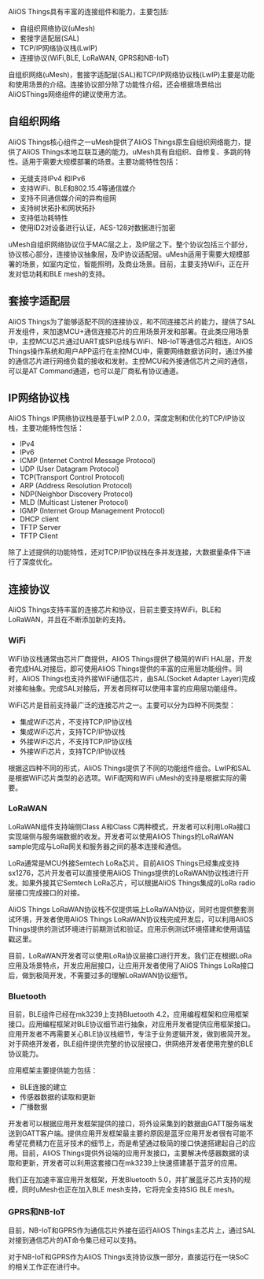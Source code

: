 AliOS Things具有丰富的连接组件和能力，主要包括:

* 自组织网络协议(uMesh)
* 套接字适配层(SAL)
* TCP/IP网络协议栈(LwIP)
* 连接协议(WiFi,BLE, LoRaWAN, GPRS和NB-IoT)

自组织网络(uMesh)，套接字适配层(SAL)和TCP/IP网络协议栈(LwIP)主要是功能和使用场景的介绍。连接协议部分除了功能性介绍，还会根据场景给出AliOSThings网络组件的建议使用方法。

## 自组织网络

AliOS Things核心组件之一uMesh提供了AliOS Things原生自组织网络能力，提供了AliOS Things本地互联互通的能力。uMesh具有自组织、自修复、多跳的特性。适用于需要大规模部署的场景。主要功能特性包括：

* 无缝支持IPv4 和IPv6
* 支持WiFi、BLE和802.15.4等通信媒介
* 支持不同通信媒介间的异构组网
* 支持树状拓扑和网状拓扑
* 支持低功耗特性
* 使用ID2对设备进行认证，AES-128对数据进行加密

uMesh自组织网络协议位于MAC层之上，及IP层之下。整个协议包括三个部分，协议核心部分，连接协议抽象层，及IP协议适配层。uMesh适用于需要大规模部署的场景，如室内定位，智能照明，及商业场景。目前，主要支持WiFi，正在开发对低功耗和BLE mesh的支持。

## 套接字适配层

AliOS Things为了能够适配不同的连接协议，和不同连接芯片的能力，提供了SAL开发组件，来加速MCU+通信连接芯片的应用场景开发和部署。在此类应用场景中，主控MCU芯片通过UART或SPI总线与WiFi、NB-IoT等通信芯片相连，AliOS Things操作系统和用户APP运行在主控MCU中，需要网络数据访问时，通过外接的通信芯片进行网络负载的接收和发射。主控MCU和外接通信芯片之间的通信，可以是AT Command通道，也可以是厂商私有协议通道。

## IP网络协议栈

AliOS Things IP网络协议栈是基于LwIP 2.0.0，深度定制和优化的TCP/IP协议栈，主要功能特性包括：

* IPv4
* IPv6
* ICMP (Internet Control Message Protocol)
* UDP (User Datagram Protocol)
* TCP(Transport Control Protocol)
* ARP (Address Resolution Protocol)
* NDP(Neighbor Discovery Protocol)
* MLD (Multicast Listener Protocol)
* IGMP (Internet Group Management Protocol)
* DHCP client
* TFTP Server
* TFTP Client

除了上述提供的功能特性，还对TCP/IP协议栈在多并发连接，大数据量条件下进行了深度优化。

## 连接协议

AliOS Things支持丰富的连接芯片和协议，目前主要支持WiFi，BLE和LoRaWAN，并且在不断添加新的支持。

### WiFi

WiFi协议栈通常由芯片厂商提供，AliOS Things提供了极简的WiFi HAL层，开发者完成HAL对接后，即可使用AliOS Things提供的丰富的应用层功能组件。同时，AliOS Things也支持外接WiFi通信芯片，由SAL(Socket Adapter Layer)完成对接和抽象。完成SAL对接后，开发者同样可以使用丰富的应用层功能组件。

WiFi芯片是目前支持最广泛的连接芯片之一。主要可以分为四种不同类型：

* 集成WiFi芯片，不支持TCP/IP协议栈
* 集成WiFi芯片，支持TCP/IP协议栈
* 外接WiFi芯片，不支持TCP/IP协议栈
* 外接WiFi芯片，支持TCP/IP协议栈

根据这四种不同的形式，AliOS Things提供了不同的功能组件组合。LwIP和SAL是根据WiFi芯片类型的必选项。WiFi配网和WiFi uMesh的支持是根据实际的需要。

### LoRaWAN

LoRaWAN组件支持端侧Class A和Class C两种模式，开发者可以利用LoRa接口实现端侧与服务端数据的收发。开发者可以使用AliOS Things的LoRaWAN sample完成与LoRa网关和服务器之间的基本连接和通信。

LoRa通常是MCU外接Semtech LoRa芯片。目前AliOS Things已经集成支持sx1276，芯片开发者可以直接使用AliOS Things提供的LoRaWAN协议栈进行开发。如果外接其它Semtech LoRa芯片，可以根据AliOS Things集成的LoRa radio层接口完成接口的对接。

AliOS Things LoRaWAN协议栈不仅提供端上LoRaWAN协议，同时也提供整套测试环境，开发者使用AliOS Things LoRaWAN协议栈完成开发后，可以利用AliOS Things提供的测试环境进行前期测试和验证。应用示例测试环境搭建和使用请猛戳这里。

目前，LoRaWAN开发者可以使用LoRa协议层接口进行开发。我们正在根据LoRa应用及场景特点，开发应用层接口，让应用开发者使用了AliOS Things LoRa接口后，做到极简开发，不需要过多的理解LoRaWAN协议细节。

### Bluetooth

目前，BLE组件已经在mk3239上支持Bluetooth 4.2，应用编程框架和应用框架接口。应用编程框架对BLE协议细节进行抽象，对应用开发者提供应用框架接口。应用开发者不再需要关心BLE协议栈细节，专注于业务逻辑开发，做到极简开发。对于网络开发者，BLE组件提供完整的协议层接口，供网络开发者使用完整的BLE协议能力。

应用框架主要提供能力包括：

* BLE连接的建立
* 传感器数据的读取和更新
* 广播数据

开发者可以根据应用开发框架提供的接口，将外设采集到的数据由GATT服务端发送到GATT客户端。提供应用开发框架最主要的原因是蓝牙应用开发者很有可能不希望花费精力在蓝牙技术的细节上，而是希望通过极简的接口快速搭建起自己的应用。目前，AliOS Things提供外设端的应用开发接口，主要解决传感器数据的读取和更新，开发者可以利用这套接口在mk3239上快速搭建基于蓝牙的应用。

我们正在加速丰富应用开发框架，开发Bluetooth 5.0，并扩展蓝牙芯片支持的规模，同时uMesh也正在加入BLE mesh支持，它将完全支持SIG BLE mesh。

### GPRS和NB-IoT

目前，NB-IoT和GPRS作为通信芯片外接在运行AliOS Things主芯片上，通过SAL对接到通信芯片的AT命令集已经可以支持。

对于NB-IoT和GPRS作为AliOS Things支持协议族一部分，直接运行在一块SoC的相关工作正在进行中。
